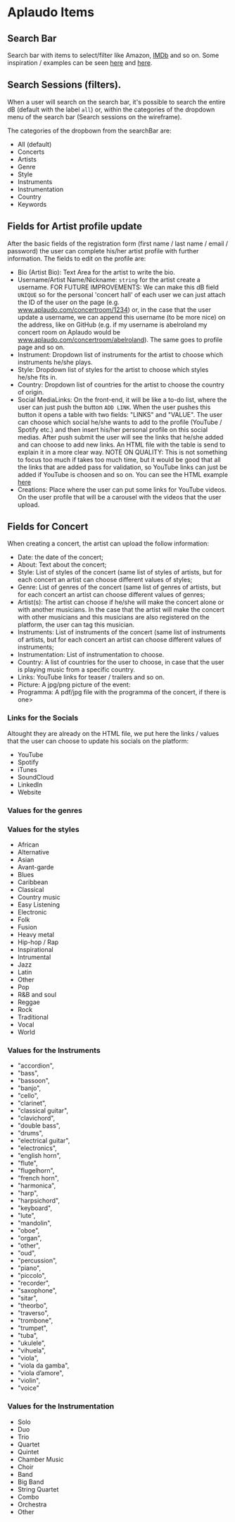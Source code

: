 # Aplaudo Items

## Search Bar

Search bar with items to select/filter like Amazon, [IMDb](https://www.imdb.com/) and so on. Some inspiration / examples can be seen [here](https://codepen.io/scottmbulloch/pen/gpdYdR) and [here](https://bootsnipp.com/snippets/9Avx).

## Search Sessions (filters).

When a user will search on the search bar, it's possible to search the entire dB (default with the label `all`) or, within the categories of the dropdown menu of the search bar (Search sessions on the wireframe).

The categories of the dropbown from the searchBar are: 

- All (default)
- Concerts
- Artists
- Genre
- Style
- Instruments
- Instrumentation
- Country
- Keywords

## Fields for Artist profile update

After the basic fields of the registration form (first name / last name / email / password) the user can complete his/her artist profile with further information. The fields to edit on the profile are:

 - Bio (Artist Bio): Text Area for the artist to write the bio.
 - Username/Artist Name/Nickname: `string` for the artist create a username. FOR FUTURE IMPROVEMENTS: We can make this dB field `UNIQUE` so for the personal 'concert hall' of each user we can just attach the ID of the user on the page (e.g. www.aplaudo.com/concertroom/1234) or, in the case that the user update a username, we can append this username (to be more nice) on the address, like on GitHub (e.g. if my username is abelroland my concert room on Aplaudo would be www.aplaudo.com/concertroom/abelroland). The same goes to profile page and so on.
 - Instrument: Dropdown list of instruments for the artist to choose which instruments he/she plays.
 - Style: Dropdown list of styles for the artist to choose which styles he/she fits in.
 - Country: Dropdown list of countries for the artist to choose the country of origin.
 - Social MediaLinks: On the front-end, it will be like a to-do list, where the user can just push the button `ADD LINK`. When the user pushes this button it opens a table with two fields: "LINKS" and "VALUE". The user can choose which social he/she wants to add to the profile (YouTube / Spotify etc.) and then insert his/her personal profile on this social medias. After push submit the user will see the links that he/she added and can choose to add new links.
 An HTML file with the table is send to explain it in a more clear way. NOTE ON QUALITY: This is not something to focus too much if takes too much time, but it would be good that all the links that are added pass for validation, so YouTube links can just be added if YouTube is choosen and so on.  You can see the HTML example [here](https://github.com/abelRoland/aplaudoDOcs/blob/main/tableLink.html)
 - Creations: Place where the user can put some links for YouTube videos. On the user profile that will be a carousel with the videos that the user upload.
 
 ## Fields for Concert
 
 When creating a concert, the artist can upload the follow information:
 
 - Date: the date of the concert;
 - About: Text about the concert;
 - Style: List of styles of the concert (same list of styles of artists, but for each concert an artist can choose different values of styles;
 - Genre: List of genres of the concert (same list of genres of artists, but for each concert an artist can choose different values of genres;
 - Artist(s): The artist can choose if he/she will make the concert alone or with another musicians. In the case that the artist will make the concert with other musicians and this musicians are also registered on the platform, the user can tag this musician.
 - Instruments: List of instruments of the concert (same list of instruments of artists, but for each concert an artist can choose different values of instruments;
 - Instrumentation: List of instrumentation to choose.
 - Country: A list of countries for the user to choose, in case that the user is playing music from a specific country.
 - Links: YouTube links for teaser / trailers and so on.
 - Picture: A jpg/png picture of the event:
 - Programma: A pdf/jpg file with the programma of the concert, if there is one>
 
 ### Links for the Socials
 
 Altought they are already on the HTML file, we put here the links / values that the user can choose to update his socials on the platform:
- YouTube
- Spotify
- iTunes
- SoundCloud
- LinkedIn
- Website

### Values for the genres
 
### Values for the styles

- African
- Alternative
- Asian
- Avant-garde
- Blues
- Caribbean
- Classical
- Country music
- Easy Listening
- Electronic
- Folk
- Fusion
- Heavy metal
- Hip-hop / Rap
- Inspirational
- Intrumental
- Jazz
- Latin
- Other
- Pop
- R&B and soul
- Reggae
- Rock
- Traditional
- Vocal
- World
 
### Values for the Instruments
- "accordion", 
-	"bass",
-	"bassoon",
-	"banjo",
-	"cello",
-	"clarinet",
-	"classical guitar", 
-	"clavichord", 
-	"double bass",
-	"drums", 
-	"electrical guitar",
-	"electronics", 
-	"english horn",
-	"flute",
-	"flugelhorn",
-	"french horn",
-	"harmonica",
-	"harp",
-	"harpsichord",
-	"keyboard", 
-	"lute",
-	"mandolin",
-	"oboe",
-	"organ",
-	"other",
- "oud",
-	"percussion",
-	"piano", 
-	"piccolo",
-	"recorder",
-	"saxophone",
-	"sitar",
-	"theorbo",
-	"traverso",
-	"trombone",
-	"trumpet",
-	"tuba",
-	"ukulele",
-	"vihuela", 
-	"viola",
-	"viola da gamba",
-	"viola d’amore",
-	"violin", 
-	"voice"


### Values for the Instrumentation

- Solo
- Duo
- Trio
- Quartet
- Quintet
- Chamber Music
- Choir
- Band
- Big Band
- String Quartet
- Combo
- Orchestra
- Other
 
 
